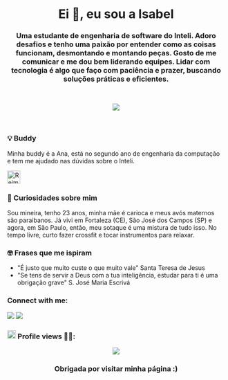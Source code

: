 <h1 align="center">Ei 👋, eu sou a Isabel</h1>
<h3 align="center">Uma estudante de engenharia de software do Inteli. Adoro desafios e tenho uma paixão por entender como as coisas funcionam, desmontando e montando peças. Gosto de me comunicar e me dou bem liderando equipes. Lidar com tecnologia é algo que faço com paciência e prazer, buscando soluções práticas e eficientes. </h3>

<br/>
<p align='center'>
<img src= 'https://github.com/user-attachments/assets/651039e5-f540-47b5-8f24-2df70d493991' />
</p>
<br/>

### 💡 Buddy

Minha buddy é a Ana, está no segundo ano de engenharia da computação e tem me ajudado nas dúvidas sobre o Inteli.

<a href="https://github.com/anabeggiato" target="blank"><img align="center" src="https://skillicons.dev/icons?i=github" alt="Reimar" height="30" width="30" /></a>


### 🌾 Curiosidades sobre mim 

Sou mineira, tenho 23 anos, minha mãe é carioca e meus avós maternos são paraibanos. Já vivi em Fortaleza (CE), São José dos Campos (SP) e agora, em São Paulo, então, meu sotaque é uma mistura de tudo isso. No tempo livre, curto fazer crossfit e tocar instrumentos para relaxar.

### 🤓 Frases que me ispiram

- "É justo que muito custe o que muito vale" Santa Teresa de Jesus
- "Se tens de servir a Deus com a tua inteligência, estudar para ti é uma obrigação  grave" S. José Maria Escrivá

<h3 align="left">Connect with me:</h3>

 <a href="https://instagram.com/isabelmontenegro_" target="_blank"><img src="https://img.shields.io/badge/-Instagram-%23E4405F?style=for-the-badge&logo=instagram&logoColor=white" target="_blank"></a>
  <a href = "mailto:isabel.ruela@sou.inteli.edu.br"><img src="https://img.shields.io/badge/-Gmail-%23333?style=for-the-badge&logo=gmail&logoColor=white" target="_blank"></a>

 

### <img src=https://github.com/TheDudeThatCode/TheDudeThatCode/blob/master/Assets/Earth.gif width="20"> Profile views  🕵️‍♀️: <br>
 <p align="center"> 
   <img alingn="center" src="https://profile-counter.glitch.me/isabelmontenegro01/count.svg"/>


<h3 align="center"> Obrigada por visitar minha página :)  </h3>

<!--
**IsabelMontenegro01/IsabelMontenegro01** is a ✨ _special_ ✨ repository because its `README.md` (this file) appears on your GitHub profile.

Here are some ideas to get you started:

- 🔭 I’m currently working on ...
- 🌱 I’m currently learning ...
- 👯 I’m looking to collaborate on ...
- 🤔 I’m looking for help with ...
- 💬 Ask me about ...
- 📫 How to reach me: ...
- 😄 Pronouns: ...
- ⚡ Fun fact: ...
-->
